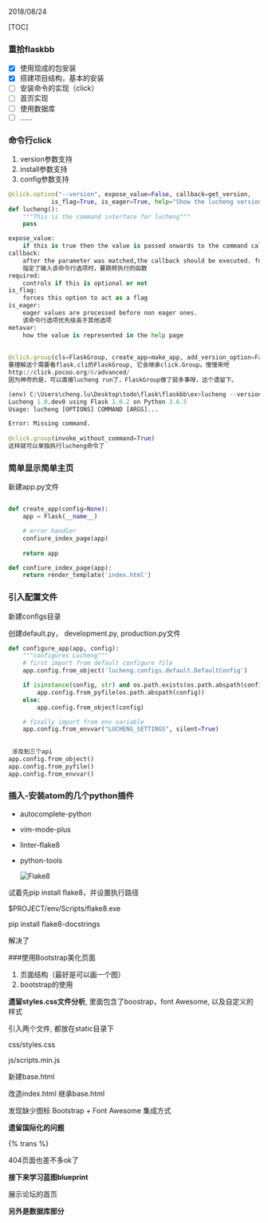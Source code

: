 2018/08/24

[TOC]

### 重拾flaskbb

- [x] 使用现成的包安装
- [x] 搭建项目结构，基本的安装
- [ ] 安装命令的实现（click）
- [ ] 首页实现
- [ ] 使用数据库
- [ ] ......

### 命令行click

1. version参数支持
2. install参数支持
3. config参数支持

``` python
@click.option("--version", expose_value=False, callback=get_version,
            is_flag=True, is_eager=True, help="Show the lucheng version")
def lucheng():
    """This is the command interface for lucheng"""
    pass

expose_value: 
    if this is true then the value is passed onwards to the command callback and stored on the 		context.
callback:
    after the parameter was matched,the callback should be executed. fn(ctx, param, value)
    指定了输入该命令行选项时，要跳转执行的函数
required:
    controls if this is optional or not
is_flag:
    forces this option to act as a flag
is_eager:
    eager values are processed before non eager ones.
    该命令行选项优先级高于其他选项
metavar:
    how the value is represented in the help page
    
    
@click.group(cls=FlaskGroup, create_app=make_app, add_version_option=False)
要理解这个需要看flask.cli的FlaskGroup, 它会继承click.Group。慢慢来吧
http://click.pocoo.org/6/advanced/
因为神奇的是，可以直接lucheng run了，FlaskGroup做了挺多事呀，这个遗留下。

```



```python
(env) C:\Users\cheng.lu\Desktop\todo\flask\flaskbb\ex>lucheng --version
Lucheng 1.0.dev0 using Flask 1.0.2 on Python 3.6.5
Usage: lucheng [OPTIONS] COMMAND [ARGS]...

Error: Missing command.
    
@click.group(invoke_without_command=True)
这样就可以单独执行lucheng命令了
```

### 简单显示简单主页

新建app.py文件

```python

def create_app(config=None):
    app = Flask(__name__)

    # error handler
    confiure_index_page(app)
    
    return app

def confiure_index_page(app):
    return render_template('index.html')

```

### 引入配置文件

新建configs目录

创建default.py， development.py,  production.py文件

```python
def configure_app(app, config):
    """configures Lucheng"""
    # first import from default configure file
    app.config.from_object('lucheng.configs.default.DefaultConfig')

    if isinstance(config, str) and os.path.exists(os.path.abspath(config)):
        app.config.from_pyfile(os.path.abspath(config))
    else:
        app.config.from_object(config)

    # finally import from env variable
    app.config.from_envvar("LUCHENG_SETTINGS", silent=True)
    
    
 涉及到三个api
app.config.from_object()
app.config.from_pyfile()
app.config.from_envvar()
```

### 插入-安装atom的几个python插件

* autocomplete-python

* vim-mode-plus

* linter-flake8

* python-tools

  ![Flake8](.\Flake8.PNG)

试着先pip install flake8，并设置执行路径

$PROJECT/env/Scripts/flake8.exe

pip install flake8-docstrings

解决了

###使用Bootstrap美化页面

1. 页面结构（最好是可以画一个图）
2. bootstrap的使用

**遗留styles.css文件分析**, 里面包含了boostrap，font Awesome, 以及自定义的样式

引入两个文件, 都放在static目录下

css/styles.css

js/scripts.min.js



新建base.html

改造index.html 继承base.html  

发现缺少图标
Bootstrap + Font Awesome 集成方式



**遗留国际化的问题**

{% trans %}



404页面也差不多ok了



**接下来学习蓝图blueprint**

展示论坛的首页

**另外是数据库部分**

